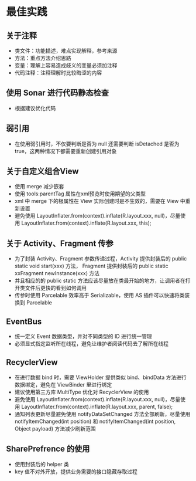 # 最佳实践

## 关于注释

- 类文件：功能描述，难点实现解释，参考来源
- 方法：重点方法介绍思路
- 变量：理解上容易造成歧义的变量必须加注释
- 代码注释：注释理解时比较晦涩的内容

## 使用 Sonar 进行代码静态检查

- 根据建议优化代码

## 弱引用

- 在使用弱引用时，不仅要判断是否为 null 还需要判断 isDetached 是否为 true，这两种情况下都需要重新创建引用对象

## 关于自定义组合View

- 使用 merge 减少嵌套
- 使用 tools:parentTag 属性在xml预览时使用期望的父类型
- xml 中 merge 下的根属性在 View 实际创建时是不生效的，需要在 View 中重新设置
- 避免使用 LayoutInflater.from(context).inflate(R.layout.xxx, null)，尽量使用 LayoutInflater.from(context).inflate(R.layout.xxx, this);

## 关于 Activity、Fragment 传参

- 为了封装 Activity、Fragment 参数传递过程，Activity 提供封装后的 public static void start(xxx) 方法， Fragment 提供封装后的 public static xxFragment newInstance(xxx) 方法
- 并且相应的的 public static 方法应该尽量放在类最开始的地方，让调用者在打开类文件后更快的看到如何调用
- 传参时使用 Parcelable 效率高于 Serializable，使用 AS 插件可以快速将类装换到 Parcelable

## EventBus

- 统一定义 Event 数据类型，并对不同类型的 ID 进行统一管理
- 必须显式指定监听所在线程，避免让维护者阅读代码去了解所在线程

## RecyclerView

- 在进行数据 bind 时，需要 ViewHolder 提供类似 bind、bindData 方法进行数据绑定，避免在 ViewBinder 里进行绑定
- 建议使用第三方库 MultiType 优化对 RecyclerView 的使用
- 避免使用 LayoutInflater.from(context).inflate(R.layout.xxx, null)，尽量使用 LayoutInflater.from(context).inflate(R.layout.xxx, parent, false);
- 通知列表更新尽量避免使用 notifyDataSetChanged 方法全部刷新，尽量使用 notifyItemChanged(int position) 和 notifyItemChanged(int position, Object payload) 方法减少刷新范围

## SharePrefrence 的使用

- 使用封装后的 helper 类
- key 值不对外开放，提供业务需要的接口隐藏存取过程
